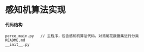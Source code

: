 感知机算法实现
============================
#### 代码结构
```
perce_main.py   // 主程序，包含感知机算法代码。对鸢尾花数据集进行分类
README.md
__init__.py
```